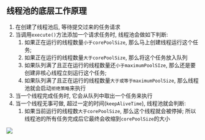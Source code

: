 ## 线程池的底层工作原理

1. 在创建了线程池后, 等待提交过来的任务请求
2. 当调用`execute()`方法添加一个请求任务时, 线程池会做如下判断:
   1. 如果正在运行的线程数量`小于corePoolSize`, 那么马上创建线程运行这个任务;
   2. 如果正在运行的线程数量`大于corePoolSize`, 那么将这个任务放入队列
   3. 如果队列满了且正在运行的线程数量还`小于maximumPoolSIze`, 那么还是要创建非核心线程立刻运行这个任务;
   4. 如果队列满了且正在运行的线程数量`大于或等于maximumPoolSize`, 那么线程池就会启动`拒绝策略`来执行
3. 当一个线程完成任务时, 它会从队列中取出一个任务来执行
4. 当一个线程无事可做, 超过一定的时间(`keepAliveTime`), 线程池就会判断:
   1. 如果当前运行的线程数`大于corePoolSize`, 那么这个线程就会被停掉; 所以线程池的所有任务完成后它最终会收缩到`corePoolSize`的大小



![](https://youpaiyun.zongqilive.cn/image/20200808094042.png)

